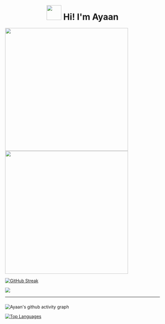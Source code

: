 
###

<h1 align="center"><img src="https://c.tenor.com/xS_t2ANBv9UAAAAi/elsalla.gif" width=48> Hi! I'm Ayaan </h1>

<img src="https://github-readme-streak-stats.herokuapp.com?user=AYaaN01&theme=dark" width="400"><img src="https://github-readme-stats.vercel.app/api?username=AYaaN01&show_icons=true&theme=dark" width="400">

[![GitHub Streak](https://github-readme-streak-stats.herokuapp.com?user=AYaaN01&theme=dark)](https://git.io/streak-stats) 

<picture align="center">
<source 
  srcset="https://github-readme-stats.vercel.app/api?username=AYaaN01&show_icons=true&theme=dark"
  media="(prefers-color-scheme: dark)"
/>
<source
  srcset="https://github-readme-stats.vercel.app/api?username=AYaaN01&show_icons=true"
  media="(prefers-color-scheme: light), (prefers-color-scheme: no-preference)"
/>
<img src="https://github-readme-stats.vercel.app/api?username=AYaaN01&show_icons=true" />
</picture>

<!--
**AYaaN01/AYaaN01** is a ✨ _special_ ✨ repository because its `README.md` (this file) appears on your GitHub profile.

Here are some ideas to get you started:

- 🔭 I’m currently working on ...
- 🌱 I’m currently learning ...
- 👯 I’m looking to collaborate on ...
- 🤔 I’m looking for help with ...
- 💬 Ask me about ...
- 📫 How to reach me: ...
- 😄 Pronouns: ...
- ⚡ Fun fact: ...
-->
________________________________________________________________________________________________________________________________
### 

![Ayaan's github activity graph](https://github-stats-graph.herokuapp.com/graph?username=AYaaN01&bg_color=000000&color=8840fc&line=e63061&point=9afff1&hide_border=true)

[![Top Languages](https://github-readme-stats.vercel.app/api/top-langs/?username=AYaaN01&show_icons=true&theme=midnight-purple&layout=compact&hide_border=true&exclude_repo=quantum-dice-hack&langs_count=10&card_width=1000)](https://github.com/anuraghazra/github-readme-stats)
